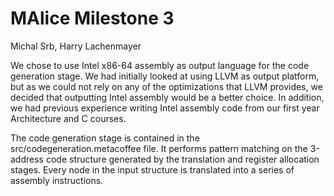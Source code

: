 # MAlice Milestone 3
Michal Srb, Harry Lachenmayer

We chose to use Intel x86-64 assembly as output language for the code
generation stage. We had initially looked at using LLVM as output platform,
but as we could not rely on any of the optimizations that LLVM provides, we
decided that outputting Intel assembly would be a better choice. In addition,
we had previous experience writing Intel assembly code from our first year
Architecture and C courses.

The code generation stage is contained in the src/codegeneration.metacoffee
file. It performs pattern matching on the 3-address code structure generated
by the translation and register allocation stages. Every node in the input
structure is translated into a series of assembly instructions.
